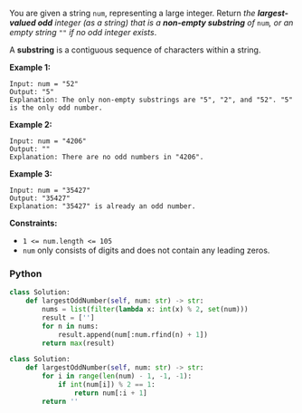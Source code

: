 You are given a string  `num`, representing a large integer. Return  _the  **largest-valued odd**  integer (as a string) that is a  **non-empty substring**  of_ `num`_, or an empty string_ `""` _if no odd integer exists_.

A  **substring**  is a contiguous sequence of characters within a string.

**Example 1:**
```
Input: num = "52"
Output: "5"
Explanation: The only non-empty substrings are "5", "2", and "52". "5" is the only odd number.
```

**Example 2:**
```
Input: num = "4206"
Output: ""
Explanation: There are no odd numbers in "4206".
```

**Example 3:**
```
Input: num = "35427"
Output: "35427"
Explanation: "35427" is already an odd number.
```

**Constraints:**

-   `1 <= num.length <= 105`
-   `num`  only consists of digits and does not contain any leading zeros.


### Python
```python
class Solution:
    def largestOddNumber(self, num: str) -> str:
        nums = list(filter(lambda x: int(x) % 2, set(num)))
        result = ['']
        for n in nums:
            result.append(num[:num.rfind(n) + 1])
        return max(result)
```


```python
class Solution:
    def largestOddNumber(self, num: str) -> str:
        for i in range(len(num) - 1, -1, -1):
            if int(num[i]) % 2 == 1:
                return num[:i + 1]
        return ''
```